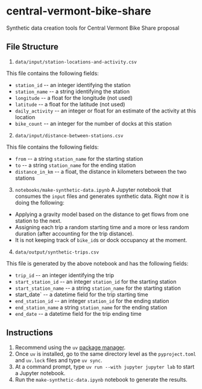 # central-vermont-bike-share
Synthetic data creation tools for Central Vermont Bike Share proposal

## File Structure

1. `data/input/station-locations-and-activity.csv`

This file contains the following fields:
* `station_id` -- an integer identifying the station
* `station_name` -- a string identifying the station
* `longitude` -- a float for the longitude (not used)
* `latitude` -- a float for the latitude (not used)
* `daily_activity` -- an integer or float for an estimate of the activity at this location
* `bike_count` -- an integer for the number of docks at this station

2. `data/input/distance-between-stations.csv`

This file contains the following fields:
* `from` -- a string `station_name` for the starting station
* `to` -- a string `station_name` for the ending station
* `distance_in_km` -- a float, the distance in kilometers between the two stations

3. `notebooks/make-synthetic-data.ipynb` 
A Jupyter notebook that consumes the `input` files and generates synthetic data. Right now it is doing the following:

* Applying a gravity model based on the distance to get flows from one station to the next.
* Assigning each trip a random starting time and a more or less random duration (after accounting for the trip distance). 
* It is not keeping track of `bike_id`s or dock occupancy at the moment. 

4. `data/output/synthetic-trips.csv`

This file is generated by the above notebook and has the following fields:

* `trip_id` -- an integer identifying the trip
* `start_station_id` -- an integer `station_id` for the starting station
* `start_station_name` -- a string `station_name` for the starting station
*  start_date` -- a datetime field for the trip starting time
* `end_station_id` -- an integer `station_id` for the ending station
* `end_station_name` a string `station_name` for the ending station
* `end_date` -- a datetime field for the trip ending time

## Instructions
1. Recommend using the `uv` [package manager](https://docs.astral.sh/uv/).
2. Once `uv` is installed, go to the same directory level as the `pyproject.toml` and `uv.lock` files and type `uv sync`. 
3. At a command prompt, type `uv run --with jupyter jupyter lab` to start a Jupyter notebook.
4. Run the `make-synthetic-data.ipynb` notebook to generate the results.  
